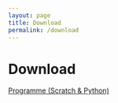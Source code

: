 ```yaml
---
layout: page
title: Download
permalink: /download
---
```

# Download

[Programme (Scratch & Python)](https://vcp-scoutlab.github.io/scoutlab-session-kit-1/appendix/code.zip)
